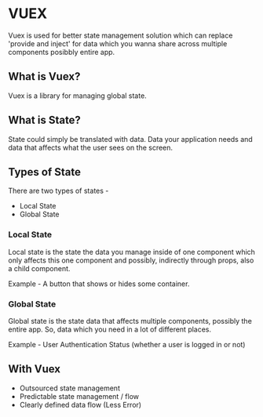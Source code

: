 # VUEX
Vuex is used for better state management solution which can replace 'provide and inject' for data which you wanna share across multiple components posibbly entire app.

## What is Vuex?
Vuex is a library for managing global state.

## What is State?
State could simply be translated with data. Data your application needs and data that affects what the user sees on the screen.

## Types of State
There are two types of states -

- Local State
- Global State

### Local State
Local state is the state the data you manage inside of one component which only affects this one component and possibly, indirectly through props, also a child component.

Example - A button that shows or hides some container.

### Global State 
Global state is the state data that affects multiple components, possibly the entire app. So, data which you need in a lot of different places. 

Example - User Authentication Status (whether a user is logged in or not)

## With Vuex
- Outsourced state management
- Predictable state management / flow
- Clearly defined data flow (Less Error)